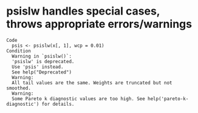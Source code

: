 # psislw handles special cases, throws appropriate errors/warnings

    Code
      psis <- psislw(x[, 1], wcp = 0.01)
    Condition
      Warning in `psislw()`:
      'psislw' is deprecated.
      Use 'psis' instead.
      See help("Deprecated")
      Warning:
      All tail values are the same. Weights are truncated but not smoothed.
      Warning:
      Some Pareto k diagnostic values are too high. See help('pareto-k-diagnostic') for details.

